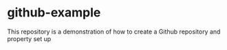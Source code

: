 # github-example
This repository is a demonstration of how to create a Github repository and property set up

